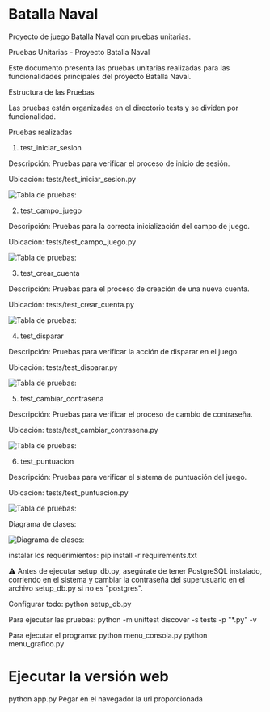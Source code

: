 # Batalla Naval
Proyecto de juego Batalla Naval con pruebas unitarias.

Pruebas Unitarias - Proyecto Batalla Naval

Este documento presenta las pruebas unitarias realizadas para las funcionalidades principales del proyecto Batalla Naval.

Estructura de las Pruebas

Las pruebas están organizadas en el directorio tests y se dividen por funcionalidad.

Pruebas realizadas

1. test_iniciar_sesion

Descripción: Pruebas para verificar el proceso de inicio de sesión.

Ubicación: tests/test_iniciar_sesion.py

![Tabla de pruebas:](ProyectoBatallaNaval/Test-iniciar-sesion.png)


2. test_campo_juego

Descripción: Pruebas para la correcta inicialización del campo de juego.

Ubicación: tests/test_campo_juego.py

![Tabla de pruebas:](ProyectoBatallaNaval/Test_iniciar-campo-de-juego.png)



3. test_crear_cuenta

Descripción: Pruebas para el proceso de creación de una nueva cuenta.

Ubicación: tests/test_crear_cuenta.py

![Tabla de pruebas:](ProyectoBatallaNaval/Test-crear-cuenta.png)



4. test_disparar

Descripción: Pruebas para verificar la acción de disparar en el juego.

Ubicación: tests/test_disparar.py

![Tabla de pruebas:](ProyectoBatallaNaval/Test-Disparar.png)



5. test_cambiar_contrasena

Descripción: Pruebas para verificar el proceso de cambio de contraseña.

Ubicación: tests/test_cambiar_contrasena.py

![Tabla de pruebas:](ProyectoBatallaNaval/Test-cambiar-contraseña.png)

6. test_puntuacion

Descripción: Pruebas para verificar el sistema de puntuación del juego.

Ubicación: tests/test_puntuacion.py

![Tabla de pruebas:](ProyectoBatallaNaval/Test-visualizar-puntacion.png)



Diagrama de clases:

![Diagrama de clases:](ProyectoBatallaNaval/DiagramadeClases.png)

instalar los requerimientos:
pip install -r requirements.txt

⚠️ Antes de ejecutar setup_db.py, asegúrate de tener PostgreSQL instalado, corriendo en el sistema y cambiar la contraseña del superusuario en el archivo setup_db.py si no es "postgres".
        
Configurar todo:
python setup_db.py


Para ejecutar las pruebas:
python -m unittest discover -s tests -p "*.py" -v


Para ejecutar el programa:
python menu_consola.py
python menu_grafico.py

# Ejecutar la versión web

python app.py
Pegar en el navegador la url proporcionada


